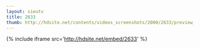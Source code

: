 ```yaml
---
layout: sieutv
title: 2633
thumb: http://hdsite.net/contents/videos_screenshots/2000/2633/preview_360p.mp4.jpg
---
```

{% include iframe src='http://hdsite.net/embed/2633' %}
 
